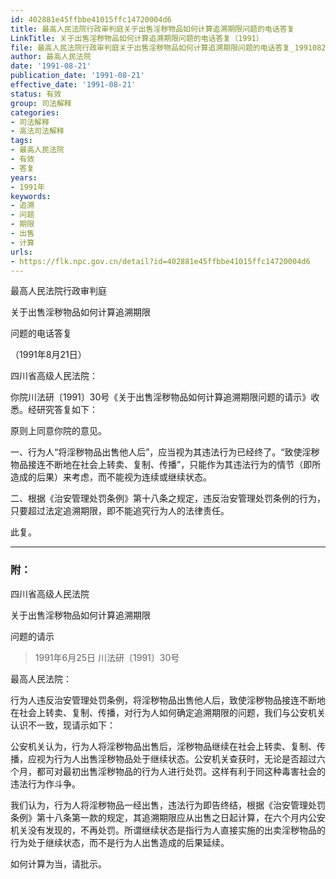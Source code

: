 ```yaml
---
id: 402881e45ffbbe41015ffc14720004d6
title: 最高人民法院行政审判庭关于出售淫秽物品如何计算追溯期限问题的电话答复
LinkTitle: 关于出售淫秽物品如何计算追溯期限问题的电话答复（1991）
file: 最高人民法院行政审判庭关于出售淫秽物品如何计算追溯期限问题的电话答复_19910821_402881e45ffbbe41015ffc14720004d6.docx
author: 最高人民法院
date: '1991-08-21'
publication_date: '1991-08-21'
effective_date: '1991-08-21'
status: 有效
group: 司法解释
categories:
- 司法解释
- 高法司法解释
tags:
- 最高人民法院
- 有效
- 答复
years:
- 1991年
keywords:
- 追溯
- 问题
- 期限
- 出售
- 计算
urls:
- https://flk.npc.gov.cn/detail?id=402881e45ffbbe41015ffc14720004d6
---
```


最高人民法院行政审判庭

关于出售淫秽物品如何计算追溯期限

问题的电话答复

（1991年8月21日）

四川省高级人民法院：

你院川法研〔1991〕30号《关于出售淫秽物品如何计算追溯期限问题的请示》收悉。经研究答复如下：

原则上同意你院的意见。

一、行为人“将淫秽物品出售他人后”，应当视为其违法行为已经终了。“致使淫秽物品接连不断地在社会上转卖、复制、传播”，只能作为其违法行为的情节（即所造成的后果）来考虑，而不能视为连续或继续状态。

二、根据《治安管理处罚条例》第十八条之规定，违反治安管理处罚条例的行为，只要超过法定追溯期限，即不能追究行为人的法律责任。

此复。

---

### 附：

四川省高级人民法院

关于出售淫秽物品如何计算追溯期限

问题的请示

> 1991年6月25日 川法研〔1991〕30号

最高人民法院：

行为人违反治安管理处罚条例，将淫秽物品出售他人后，致使淫秽物品接连不断地在社会上转卖、复制、传播，对行为人如何确定追溯期限的问题，我们与公安机关认识不一致，现请示如下：

公安机关认为，行为人将淫秽物品出售后，淫秽物品继续在社会上转卖、复制、传播，应视为行为人出售淫秽物品处于继续状态。公安机关查获时，无论是否超过六个月，都可对最初出售淫秽物品的行为人进行处罚。这样有利于同这种毒害社会的违法行为作斗争。

我们认为，行为人将淫秽物品一经出售，违法行为即告终结，根据《治安管理处罚条例》第十八条第一款的规定，其追溯期限应从出售之日起计算，在六个月内公安机关没有发现的，不再处罚。所谓继续状态是指行为人直接实施的出卖淫秽物品的行为处于继续状态，而不是行为人出售造成的后果延续。

如何计算为当，请批示。
